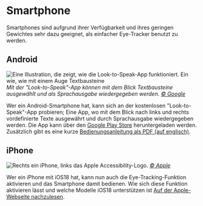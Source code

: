 # Smartphone

Smartphones sind aufgrund ihrer Verfügbarkeit und ihres geringen Gewichtes sehr dazu geeignet, als einfacher Eye-Tracker benutzt zu werden.

## Android

![](/smartphone-look-to-speak.jpg "Eine Illustration, die zeigt, wie die Look-to-Speak-App funktioniert. Ein  wie, wie mit einem Auge Textbausteine")
*Mit der "Look-to-Speak"-App können mit dem Blick Textbausteine ausgewählt und als Sprachausgabe wiedergegeben werden. [© Google](https://lh3.googleusercontent.com/OhaTD2FcdRkk7Qq741qVD-VWC4OIz11o-2IChz3hASsrrRNIpVpbUBFiMHLGrGAVcoEMccTEGnqbYS1_aInZLeemtZI)*

Wer ein Android-Smartphone hat, kann sich an der kostenlosen "Look-to-Speak"-App probieren; Eine App, wo mit dem Blick nach links und rechts vordefinierte Texte ausgewährt und durch Sprachausgabe wiedergegeben werden.
Die App kann über den [Google Play Store](https://play.google.com/store/apps/details?id=com.androidexperiments.looktospeak) heruntergeladen werden.
Zusätzlich gibt es eine kurze [Bedienungsanleitung als PDF (auf englisch)](https://storage.googleapis.com/experiments-uploads/LTS_GUIDE.pdf).

## iPhone

![](/smartphone-ios18-accessibility.jpg "Rechts ein iPhone, links das Apple Accessibility-Logo.")
*[© Apple](https://developer.apple.com/)*

Wer ein iPhone mit iOS18 hat, kann nun auch die Eye-Tracking-Funktion aktivieren und das Smartphone damit bedienen.
Wie sich diese Funktion aktivieren lässt und welche Modelle iOS18 unterstützen ist [Auf der Apple-Webseite nachzulesen](https://support.apple.com/guide/iphone/control-iphone-with-the-movement-of-your-eyes-iph66057d0f6/ios).
